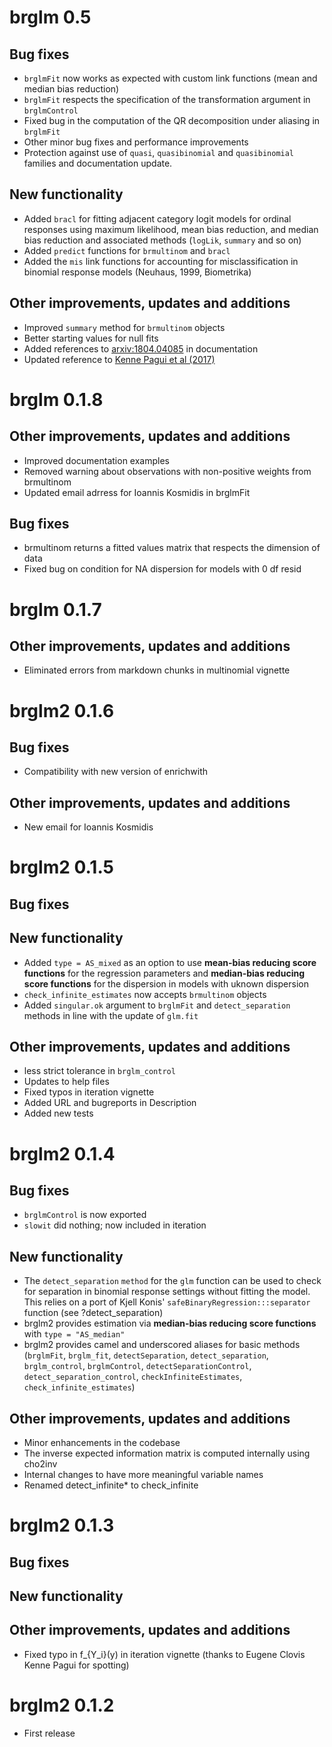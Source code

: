 # brglm 0.5
## Bug fixes
* `brglmFit` now works as expected with custom link functions (mean and median bias reduction)
* `brglmFit` respects the specification of the transformation argument in `brglmControl`
* Fixed bug in the computation of the QR decomposition under aliasing in `brglmFit`
* Other minor bug fixes and performance improvements
* Protection against use of `quasi`, `quasibinomial` and `quasibinomial` families and documentation update.

## New functionality
* Added `bracl` for fitting adjacent category logit models for ordinal responses using maximum likelihood, mean bias reduction, and median bias reduction and associated methods (`logLik`, `summary` and so on)
* Added `predict` functions for `brmultinom` and `bracl`
* Added the `mis` link functions for accounting for misclassification in binomial response models (Neuhaus, 1999, Biometrika)

## Other improvements, updates and additions
* Improved `summary` method for `brmultinom` objects
* Better starting values for null fits
* Added references to [arxiv:1804.04085](https://arxiv.org/abs/1804.04085) in documentation
* Updated reference to [Kenne Pagui et al (2017)](https://doi.org/10.1093/biomet/asx046)

# brglm 0.1.8
## Other improvements, updates and additions
* Improved documentation examples
* Removed warning about observations with non-positive weights from brmultinom
* Updated email adrress for Ioannis Kosmidis in brglmFit

## Bug fixes
* brmultinom returns a fitted values matrix that respects the dimension of data
* Fixed bug on condition for NA dispersion for models with 0 df resid

# brglm 0.1.7

## Other improvements, updates and additions
* Eliminated errors from markdown chunks in multinomial vignette

# brglm2 0.1.6

## Bug fixes
* Compatibility with new version of enrichwith

## Other improvements, updates and additions
* New email for Ioannis Kosmidis

# brglm2 0.1.5

## Bug fixes

## New functionality
* Added `type = AS_mixed` as an option to use **mean-bias reducing score functions** for the regression parameters and **median-bias reducing score functions** for the dispersion in models with uknown dispersion
* `check_infinite_estimates` now accepts `brmultinom` objects
* Added `singular.ok` argument to `brglmFit` and `detect_separation` methods in line with the update of `glm.fit`

## Other improvements, updates and additions
* less strict tolerance in `brglm_control`
* Updates to help files
* Fixed typos in iteration vignette
* Added URL and bugreports in Description
* Added new tests

# brglm2 0.1.4

## Bug fixes
* `brglmControl` is now exported
* `slowit` did nothing; now included in iteration

## New functionality
* The `detect_separation` `method` for the `glm` function can be used to check for separation in binomial response settings without fitting the model. This relies on a port of Kjell Konis' `safeBinaryRegression:::separator` function (see ?detect_separation)
* brglm2 provides estimation via **median-bias reducing score functions** with `type = "AS_median"`
* brglm2 provides camel and underscored aliases for basic methods (`brglmFit`, `brglm_fit`, `detectSeparation`, `detect_separation`, `brglm_control`, `brglmControl`, `detectSeparationControl`, `detect_separation_control`, `checkInfiniteEstimates`, `check_infinite_estimates`)

## Other improvements, updates and additions
* Minor enhancements in the codebase
* The inverse expected information matrix is computed internally using cho2inv
* Internal changes to have more meaningful variable names
* Renamed detect_infinite* to check_infinite

# brglm2 0.1.3

## Bug fixes

## New functionality

## Other improvements, updates and additions
* Fixed typo in f_{Y_i}(y) in iteration vignette (thanks to Eugene
  Clovis Kenne Pagui for spotting)

# brglm2 0.1.2

* First release



